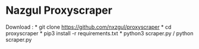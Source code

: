 # Nazgul Proxyscraper

Download : * git clone https://github.com/nxzgul/proxyscraper
           * cd proxyscraper
           * pip3 install -r requirements.txt
           * python3 scraper.py / python scraper.py
